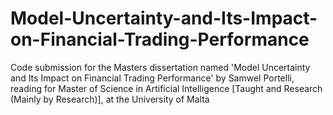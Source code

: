 # Model-Uncertainty-and-Its-Impact-on-Financial-Trading-Performance
Code submission for the Masters dissertation named 'Model Uncertainty and Its Impact on Financial Trading Performance' by Samwel Portelli, reading for Master of Science in Artificial Intelligence [Taught and Research (Mainly by Research)], at the University of Malta
